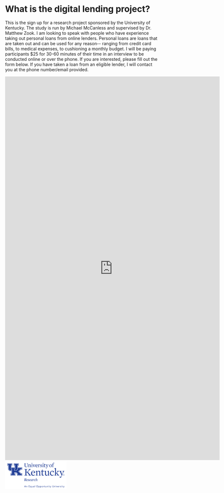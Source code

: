 # What is the digital lending project? 

This is the sign up for a research project sponsored by the University of Kentucky. The study is run by Michael McCanless and supervised by Dr. Matthew Zook. I am looking to speak with people who have experience taking out personal loans from online lenders. Personal loans are loans that are taken out and can be used for any reason-- ranging from credit card bills, to medical expenses, to cushioning a monthly budget. I will be paying participants $25 for 30-60 minutes of their time in an interview to be conducted online or over the phone. If you are interested, please fill out the form below. If you have taken a loan from an eligible lender, I will contact you at the phone number/email provided. 

<iframe src="https://docs.google.com/forms/d/e/1FAIpQLSdSxXiMhsMAXsz0mo0kZg4A3T_elcVnt23WyapckgCjDjSsXA/viewform?embedded=true" width="700" height="1250" frameborder="0" marginheight="0" marginwidth="0">Loading…</iframe>

<img src="images/Research-EOE-286%20(2).jpg" width="200" >
